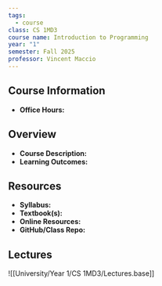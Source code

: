```yaml
---
tags:
  - course
class: CS 1MD3
course name: Introduction to Programming
year: "1"
semester: Fall 2025
professor: Vincent Maccio
---
```

## Course Information
- **Office Hours:**  

## Overview
- **Course Description:**  
- **Learning Outcomes:**  

## Resources
- **Syllabus:**  
- **Textbook(s):**  
- **Online Resources:**  
- **GitHub/Class Repo:**  

## Lectures
![[University/Year 1/CS 1MD3/Lectures.base]]